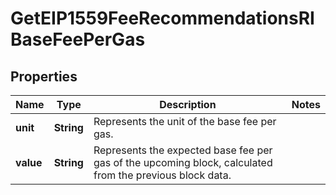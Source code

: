 

# GetEIP1559FeeRecommendationsRIBaseFeePerGas


## Properties

| Name | Type | Description | Notes |
|------------ | ------------- | ------------- | -------------|
|**unit** | **String** | Represents the unit of the base fee per gas. |  |
|**value** | **String** | Represents the expected base fee per gas of the upcoming block, calculated from the previous block data. |  |



